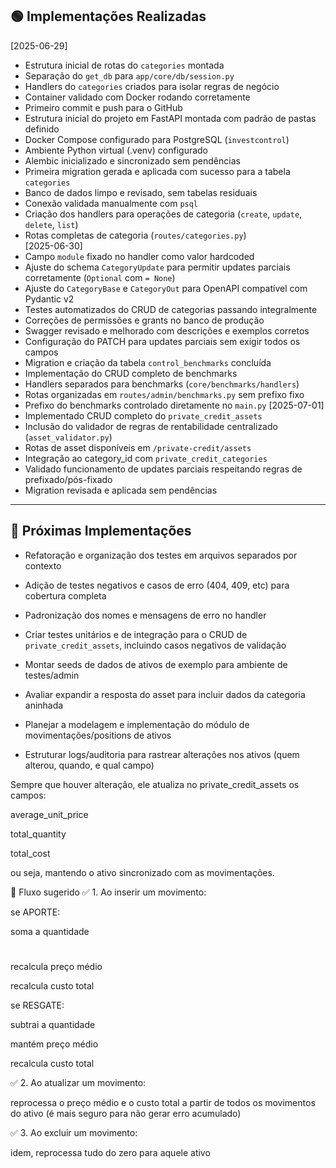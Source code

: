 ## 🟢 Implementações Realizadas

[2025-06-29]
- Estrutura inicial de rotas do `categories` montada  
- Separação do `get_db` para `app/core/db/session.py`  
- Handlers do `categories` criados para isolar regras de negócio  
- Container validado com Docker rodando corretamente  
- Primeiro commit e push para o GitHub  
- Estrutura inicial do projeto em FastAPI montada com padrão de pastas definido  
- Docker Compose configurado para PostgreSQL (`investcontrol`)  
- Ambiente Python virtual (.venv) configurado  
- Alembic inicializado e sincronizado sem pendências  
- Primeira migration gerada e aplicada com sucesso para a tabela `categories`  
- Banco de dados limpo e revisado, sem tabelas residuais  
- Conexão validada manualmente com `psql`  
- Criação dos handlers para operações de categoria (`create`, `update`, `delete`, `list`)  
- Rotas completas de categoria (`routes/categories.py`)  
[2025-06-30]
- Campo `module` fixado no handler como valor hardcoded  
- Ajuste do schema `CategoryUpdate` para permitir updates parciais corretamente (`Optional` com `= None`)  
- Ajuste do `CategoryBase` e `CategoryOut` para OpenAPI compatível com Pydantic v2  
- Testes automatizados do CRUD de categorias passando integralmente  
- Correções de permissões e grants no banco de produção  
- Swagger revisado e melhorado com descrições e exemplos corretos  
- Configuração do PATCH para updates parciais sem exigir todos os campos  
- Migration e criação da tabela `control_benchmarks` concluída  
- Implementação do CRUD completo de benchmarks  
- Handlers separados para benchmarks (`core/benchmarks/handlers`)  
- Rotas organizadas em `routes/admin/benchmarks.py` sem prefixo fixo  
- Prefixo do benchmarks controlado diretamente no `main.py`
[2025-07-01]  
- Implementado CRUD completo do `private_credit_assets`  
- Inclusão do validador de regras de rentabilidade centralizado (`asset_validator.py`)  
- Rotas de asset disponíveis em `/private-credit/assets`  
- Integração ao category_id com `private_credit_categories`  
- Validado funcionamento de updates parciais respeitando regras de prefixado/pós-fixado  
- Migration revisada e aplicada sem pendências

---

## 🔮 Próximas Implementações

- Refatoração e organização dos testes em arquivos separados por contexto  
- Adição de testes negativos e casos de erro (404, 409, etc) para cobertura completa  
- Padronização dos nomes e mensagens de erro no handler  

- Criar testes unitários e de integração para o CRUD de `private_credit_assets`, incluindo casos negativos de validação
- Montar seeds de dados de ativos de exemplo para ambiente de testes/admin
- Avaliar expandir a resposta do asset para incluir dados da categoria aninhada
- Planejar a modelagem e implementação do módulo de movimentações/positions de ativos
- Estruturar logs/auditoria para rastrear alterações nos ativos (quem alterou, quando, e qual campo)


Sempre que houver alteração, ele atualiza no private_credit_assets os campos:

average_unit_price

total_quantity

total_cost

ou seja, mantendo o ativo sincronizado com as movimentações.

📌 Fluxo sugerido
✅ 1. Ao inserir um movimento:

se APORTE:

soma a quantidade
#
recalcula preço médio

recalcula custo total

se RESGATE:

subtrai a quantidade

mantém preço médio

recalcula custo total

✅ 2. Ao atualizar um movimento:

reprocessa o preço médio e o custo total a partir de todos os movimentos do ativo (é mais seguro para não gerar erro acumulado)

✅ 3. Ao excluir um movimento:

idem, reprocessa tudo do zero para aquele ativo